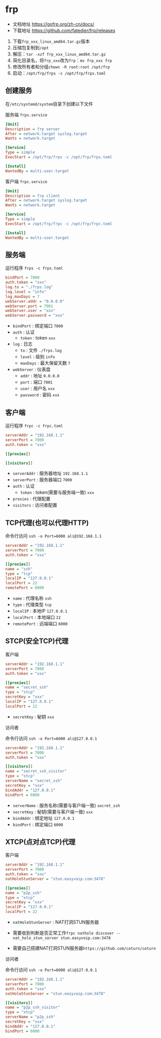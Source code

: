 # frp

- 文档地址 <https://gofrp.org/zh-cn/docs/>
- 下载地址 <https://github.com/fatedier/frp/releases>

1. 下载`frp_xxx_linux_amd64.tar.gz`版本
2. 压缩包复制到`/opt`
3. 解压：`tar -xzf frp_xxx_linux_amd64.tar.gz`
4. 简化目录名，将`frp_xxx`改为`frp`：`mv frp_xxx frp`
5. 修改所有者和分组`chown -R root:root /opt/frp`
6. 启动：`/opt/frp/frps -c /opt/frp/frps.toml`

## 创建服务

在`/etc/systemd/system`目录下创建以下文件

服务端 `frps.service`

```ini
[Unit]
Description = frp server
After = network.target syslog.target
Wants = network.target

[Service]
Type = simple
ExecStart = /opt/frp/frps -c /opt/frp/frps.toml

[Install]
WantedBy = multi-user.target
```

客户端 `frpc.service`

```ini
[Unit]
Description = frp client
After = network.target syslog.target
Wants = network.target

[Service]
Type = simple
ExecStart = /opt/frp/frpc -c /opt/frp/frpc.toml

[Install]
WantedBy = multi-user.target
```

## 服务端

运行程序 `frps -c frps.toml`

```ini
bindPort = 7000
auth.token = "xxx"
log.to = "./frps.log"
log.level = "info"
log.maxDays = 7
webServer.addr = "0.0.0.0"
webServer.port = 7001
webServer.user = "xxx"
webServer.password = "xxx"
```

- `bindPort` : 绑定端口 `7000`
- `auth` : 认证
  - `token` : token `xxx`
- `log` : 日志
  - `to` : 文件 `./frps.log`
  - `level` : 级别 `info`
  - `maxDays` : 最大保留天数 `7`
- `webServer` : 仪表盘
  - `addr` : 地址 `0.0.0.0`
  - `port` : 端口 `7001`
  - `user` : 用户名 `xxx`
  - `password` : 密码 `xxx`

## 客户端

运行程序 `frpc -c frpc.toml`

```ini
serverAddr = "192.168.1.1"
serverPort = 7000
auth.token = "xxx"

[[proxies]]

[[visitors]]
```

- `serverAddr` : 服务器地址 `192.168.1.1`
- `serverPort` : 服务器端口 `7000`
- `auth` : 认证
  - `token` : token(需要与服务端一致) `xxx`
- `proxies` : 代理配置
- `visitors` : 访问者配置

## TCP代理(也可以代理HTTP)

命令行访问 `ssh -o Port=6000 ali@192.168.1.1`

```ini
serverAddr = "192.168.1.1"
serverPort = 7000
auth.token = "xxx"

[[proxies]]
name = "ssh"
type = "tcp"
localIP = "127.0.0.1"
localPort = 22
remotePort = 6000
```

- `name` : 代理名称 `ssh`
- `type` : 代理类型 `tcp`
- `localIP` : 本地IP `127.0.0.1`
- `localPort` : 本地端口 `22`
- `remotePort` : 远端端口 `6000`

## STCP(安全TCP)代理

客户端

```ini
serverAddr = "192.168.1.1"
serverPort = 7000
auth.token = "xxx"

[[proxies]]
name = "secret_ssh"
type = "stcp"
secretKey = "xxx"
localIP = "127.0.0.1"
localPort = 22
```

- `secretKey` : 秘钥 `xxx`

访问者

命令行访问 `ssh -o Port=6000 ali@127.0.0.1`

```ini
serverAddr = "192.168.1.1"
serverPort = 7000
auth.token = "xxx"

[[visitors]]
name = "secret_ssh_visitor"
type = "stcp"
serverName = "secret_ssh"
secretKey = "xxx"
bindAddr = "127.0.0.1"
bindPort = 6000
```

- `serverName` : 服务名称(需要与客户端一致) `secret_ssh`
- `secretKey` : 秘钥(需要与客户端一致) `xxx`
- `bindAddr` : 绑定地址 `127.0.0.1`
- `bindPort` : 绑定端口 `6000`

## XTCP(点对点TCP)代理

客户端

```ini
serverAddr = "192.168.1.1"
serverPort = 7000
auth.token = "xxx"
natHoleStunServer = "stun.easyvoip.com:3478"

[[proxies]]
name = "p2p_ssh"
type = "xtcp"
secretKey = "xxx"
localIP = "127.0.0.1"
localPort = 22
```

- `natHoleStunServer` : NAT打洞STUN服务器

- 需要收到判断是否正常工作`frpc nathole discover --nat_hole_stun_server stun.easyvoip.com:3478`
- 需要自己搭建NAT打洞STUN服务器`https://github.com/coturn/coturn`

访问者

命令行访问 `ssh -o Port=6000 ali@127.0.0.1`

```ini
serverAddr = "192.168.1.1"
serverPort = 7000
auth.token = "xxx"
natHoleStunServer = "stun.easyvoip.com:3478"

[[visitors]]
name = "p2p_ssh_visitor"
type = "xtcp"
serverName = "p2p_ssh"
secretKey = "xxx"
bindAddr = "127.0.0.1"
bindPort = 6000
```

